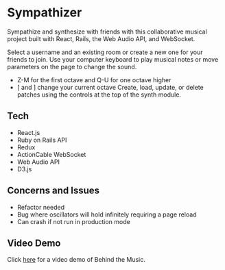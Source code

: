 # Sympathizer

Sympathize and synthesize with friends with this collaborative musical project built with React, Rails, the Web Audio API, and WebSocket.

Select a username and an existing room or create a new one for your friends to join.
Use your computer keyboard to play musical notes or move parameters on the page to change the sound.
- Z-M for the first octave and Q-U for one octave higher
- [ and ] change your current octave
Create, load, update, or delete patches using the controls at the top of the synth module.

## Tech

- React.js
- Ruby on Rails API
- Redux
- ActionCable WebSocket
- Web Audio API
- D3.js

## Concerns and Issues

- Refactor needed
- Bug where oscillators will hold infinitely requiring a page reload
- Can crash if not run in production mode

## Video Demo

Click <a href="https://youtu.be/CJQ59-gyhKU" target="_blank">here</a> for a video demo of Behind the Music.
